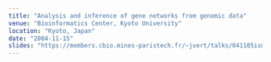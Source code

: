 ```yaml
---
title: "Analysis and inference of gene networks from genomic data"
venue: "Bioinformatics Center, Kyoto University"
location: "Kyoto, Japan"
date: "2004-11-15"
slides: "https://members.cbio.mines-paristech.fr/~jvert/talks/041105ism/ism.pdf"
---
```

